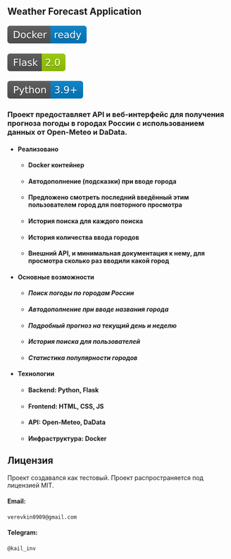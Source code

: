 ## Weather Forecast Application
#### ![Docker-ready-blue.svg](icons/Docker-ready-blue.svg)
#### ![Flask-2.0-green.svg](icons/Flask-2.0-green.svg)
#### ![Python-3.9+-blue.svg](icons/Python-3.9%2B-blue.svg)

### Проект предоставляет API и веб-интерфейс для получения прогноза погоды в городах России с использованием данных от Open-Meteo и DaData.

- #### Реализовано 
  - #### Docker контейнер
  - #### Автодополнение (подсказки) при вводе города
  - #### Предложено смотреть последний введённый этим пользователем город для повторного просмотра
  - #### История поиска для каждого поиска
  - #### История количества ввода городов
  - #### Внешний API, и минимальная документация к нему, для просмотра сколько раз вводили какой город 


- #### Основные возможности 
    - #### _Поиск погоды по городам России_
    - #### _Автодополнение при вводе названия города_
    - #### _Подробный прогноз на текущий день и неделю_
    - #### _История поиска для пользователей_
    - #### _Статистика популярности городов_

- #### Технологии
  - #### Backend: Python, Flask
  - #### Frontend: HTML, CSS, JS
  - #### API: Open-Meteo, DaData
  - #### Инфраструктура: Docker

## Лицензия
Проект создавался как тестовый. Проект распространяется под лицензией MIT.


#### Email:
```
verevkin0909@gmail.com
```
#### Telegram: 
```
@kail_inv
```

